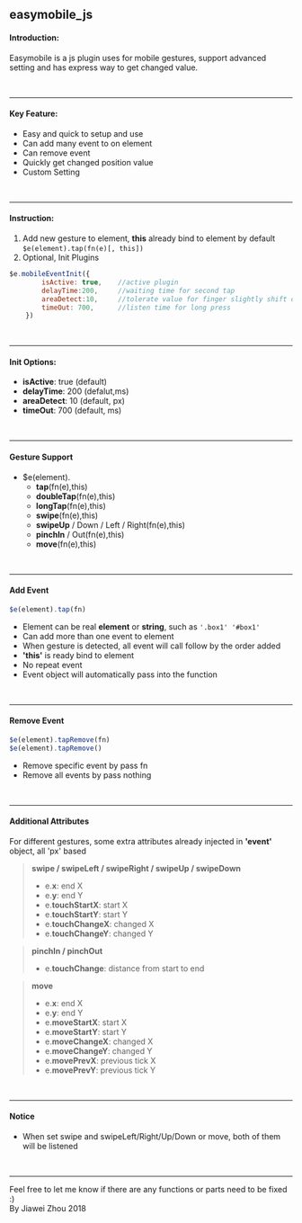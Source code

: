 easymobile_js
---
#### Introduction:
Easymobile is a js plugin uses for mobile gestures, support advanced setting and has express way to get changed value.

<br/>

---

#### Key Feature:
+ Easy and quick to setup and use
+ Can add many event to on element
+ Can remove event
+ Quickly get changed position value
+ Custom Setting

<br/>

---

#### Instruction:
1. Add new gesture to element, **this** already bind to element by default `$e(element).tap(fn(e)[, this])`
2. Optional, Init Plugins
```javascript
$e.mobileEventInit({
        isActive: true,    //active plugin
        delayTime:200,     //waiting time for second tap
        areaDetect:10,     //tolerate value for finger slightly shift on screen
        timeOut: 700,      //listen time for long press
    })
```
<br/>

---

#### Init Options:
+ **isActive**: true (default)
+ **delayTime**: 200 (defalut,ms)
+ **areaDetect**: 10 (default, px)
+ **timeOut**: 700 (default, ms)

<br/>

---

#### Gesture Support
+ $e(element).<br>
    + **tap**(fn(e),this)
    + **doubleTap**(fn(e),this)
    + **longTap**(fn(e),this)
    + **swipe**(fn(e),this)
    + **swipeUp** / Down / Left / Right(fn(e),this)
    + **pinchIn** / Out(fn(e),this)
    + **move**(fn(e),this)
   
<br/>

---

#### Add Event
```javascript
$e(element).tap(fn)
```
+ Element can be real **element** or **string**, such as `'.box1' '#box1'`
+ Can add more than one event to element
+ When gesture is detected, all event will call follow by the order added
+ **'this'** is ready bind to element
+ No repeat event
+ Event object will automatically pass into the function

<br/>

---

#### Remove Event
```javascript
$e(element).tapRemove(fn)
$e(element).tapRemove()
```
+ Remove specific event by pass fn
+ Remove all events by pass nothing

<br/>

---

#### Additional Attributes
For different gestures, some extra attributes already injected in **'event'** object, all 'px' based
> **swipe / swipeLeft / swipeRight / swipeUp / swipeDown**
>+ e.**x**: end X
>+ e.**y**: end Y
>+ e.**touchStartX**: start X
>+ e.**touchStartY**: start Y
>+ e.**touchChangeX**: changed X
>+ e.**touchChangeY**: changed Y

> **pinchIn / pinchOut**
>+ e.**touchChange**: distance from start to end

> **move**
>+ e.**x**: end X
>+ e.**y**: end Y
>+ e.**moveStartX**: start X
>+ e.**moveStartY**: start Y
>+ e.**moveChangeX**: changed X
>+ e.**moveChangeY**: changed Y
>+ e.**movePrevX**: previous tick X
>+ e.**movePrevY**: previous tick Y

<br/>

---

#### Notice
+ When set swipe and swipeLeft/Right/Up/Down or move, both of them will be listened

<br/>

---

Feel free to let me know if there are any functions or parts need to be fixed :)
<br>By Jiawei Zhou 2018
